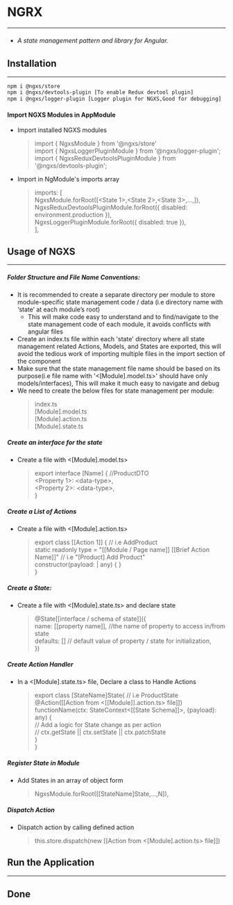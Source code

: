 # NGRX
--------
* ###### A state management pattern and library for Angular.
    
## Installation
--------
```sh
npm i @ngxs/store
npm i @ngxs/devtools-plugin [To enable Redux devtool plugin]
npm i @ngxs/logger-plugin [Logger plugin for NGXS,Good for debugging]
```

#### Import NGXS Modules in AppModule
     
* Import installed NGXS modules

    > import { NgxsModule } from '@ngxs/store'<br />
    > import { NgxsLoggerPluginModule } from '@ngxs/logger-plugin';<br />
    > import { NgxsReduxDevtoolsPluginModule } from '@ngxs/devtools-plugin';<br />

- Import in NgModule's imports array

    >  imports: [<br />
    >    NgxsModule.forRoot([<State 1>,<State 2>,<State 3>,...,<State N>]),<br />
    >    NgxsReduxDevtoolsPluginModule.forRoot({ disabled: environment.production }),<br />
    >    NgxsLoggerPluginModule.forRoot({ disabled: true }),<br />
    >  ],<br />

## Usage of NGXS
--------
##### Folder Structure and File Name Conventions:

* It is recommended to create a separate directory per module to store module-specific state management code / data (i.e directory name with ‘state’ at each module’s root)
    *  This will make code easy to understand and to find/navigate to the state management code of each module, it avoids conflicts with angular files
* Create an index.ts file within each 'state' directory where all state management related Actions, Models, and States are exported, this will avoid the tedious work of importing multiple files in the import section of the component
* Make sure that the state management file name should be based on its purpose(i.e file name with '<[Module].model.ts>' should have only models/interfaces), This will make it much easy to navigate and debug
* We need to create the below files for state management per module:
    > index.ts  <br />
    > [Module].model.ts<br />
    > [Module].action.ts<br />
    > [Module].state.ts<br />

##### Create an interface for the state
* Create a file with <[Module].model.ts>

    > export interface [Name] { //ProductDTO<br />
    > <Property 1\>: \<data-type\>, <br />
    > <Property 2\>: \<data-type\>,<br />
    >}<br />
 
##### Create a List of Actions
* Create a file with <[Module].action.ts>

    >  export class [[Action 1]] { // i.e AddProduct <br />
    >    static readonly type = "[[Module / Page name]] [[Brief Action Name]]" // i.e "[Product] Add Product"<br />
    >    constructor(payload:<interface> | any) { }<br />
    >  }

##### Create a State:
- Create a file with <[Module].state.ts> and declare state 

    > @State[[interface / schema of state]]({<br />
    >  name: [[property name]], //the name of property to access in/from state<br />
    >  defaults: [] // default value of property / state for initialization, <br />
    >})<br />

##### Create Action Handler
* In a <[Module].state.ts> file, Declare a class to Handle Actions

    > export class [StateName]State{ // i.e ProductState<br />
    > @Action([[Action from <[[Module]].action.ts> file]])<br />
    >   functionName(ctx: StateContext<[[State Schema]]>, {payload}: any) {<br />
    >       // Add a logic for State change as per action <br />
    >       // ctx.getState ||  ctx.setState || ctx.patchState<br />
    >    }<br />
    >   }<br />

##### Register State in Module
- Add States in an array of object form
     >  NgxsModule.forRoot([[StateName]State,...,N]),<br />

##### Dispatch Action
- Dispatch action by calling defined action
    > this.store.dispatch(new [[Action from <[Module].action.ts> file]])<br />

## Run the Application
-----
## Done
